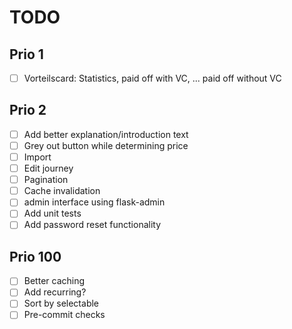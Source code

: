 # TODO

## Prio 1
- [ ] Vorteilscard: Statistics, paid off with VC, ... paid off without VC

## Prio 2
- [ ] Add better explanation/introduction text
- [ ] Grey out button while determining price
- [ ] Import
- [ ] Edit journey
- [ ] Pagination
- [ ] Cache invalidation
- [ ] admin interface using flask-admin
- [ ] Add unit tests
- [ ] Add password reset functionality

## Prio 100
- [ ] Better caching
- [ ] Add recurring?
- [ ] Sort by selectable
- [ ] Pre-commit checks
